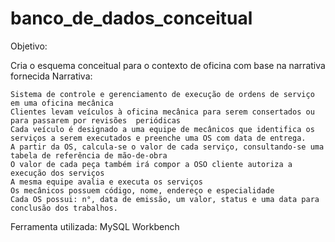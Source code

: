 # banco_de_dados_conceitual

Objetivo:

Cria o esquema conceitual para o contexto de oficina com base na narrativa fornecida
Narrativa:

    Sistema de controle e gerenciamento de execução de ordens de serviço em uma oficina mecânica
    Clientes levam veículos à oficina mecânica para serem consertados ou para passarem por revisões  periódicas
    Cada veículo é designado a uma equipe de mecânicos que identifica os serviços a serem executados e preenche uma OS com data de entrega.
    A partir da OS, calcula-se o valor de cada serviço, consultando-se uma tabela de referência de mão-de-obra
    O valor de cada peça também irá compor a OSO cliente autoriza a execução dos serviços
    A mesma equipe avalia e executa os serviços
    Os mecânicos possuem código, nome, endereço e especialidade
    Cada OS possui: n°, data de emissão, um valor, status e uma data para conclusão dos trabalhos.

Ferramenta utilizada:
MySQL Workbench
